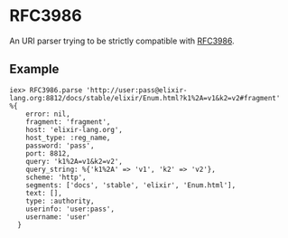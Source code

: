 RFC3986
=======

An URI parser trying to be strictly compatible with [RFC3986](https://tools.ietf.org/html/rfc3986).

## Example

    iex> RFC3986.parse 'http://user:pass@elixir-lang.org:8812/docs/stable/elixir/Enum.html?k1%2A=v1&k2=v2#fragment'
    %{
        error: nil,
        fragment: 'fragment',
        host: 'elixir-lang.org',
        host_type: :reg_name,
        password: 'pass',
        port: 8812,
        query: 'k1%2A=v1&k2=v2',
        query_string: %{'k1%2A' => 'v1', 'k2' => 'v2'},
        scheme: 'http',
        segments: ['docs', 'stable', 'elixir', 'Enum.html'],
        text: [],
        type: :authority,
        userinfo: 'user:pass',
        username: 'user'
      }

